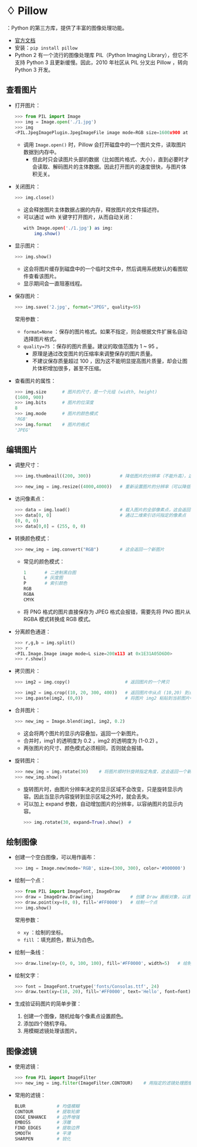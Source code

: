 # ♢ Pillow

：Python 的第三方库，提供了丰富的图像处理功能。
- [官方文档](https://pillow.readthedocs.io/)
- 安装：`pip install pillow`
- Python 2 有一个流行的图像处理库 PIL（Python Imaging Library），但它不支持 Python 3 且更新缓慢。因此，2010 年社区从 PIL 分叉出 Pillow ，转向 Python 3 开发。

## 查看图片

- 打开图片：
  ```py
  >>> from PIL import Image
  >>> img = Image.open('./1.jpg')
  >>> img
  <PIL.JpegImagePlugin.JpegImageFile image mode=RGB size=1600x900 at 0x25454ED11C0>
  ```
  - 调用 `Image.open()` 时，Pillow 会打开磁盘中的一个图片文件，读取图片数据到内存中。
    - 但此时只会读图片头部的数据（比如图片格式、大小），直到必要时才会读取、解码图片的主体数据。因此打开图片的速度很快，与图片体积无关。

- 关闭图片：
  ```py
  >>> img.close()
  ```
  - 这会释放图片主体数据占据的内存，释放图片的文件描述符。
  - 可以通过 with 关键字打开图片，从而自动关闭：
    ```sh
    with Image.open('./1.jpg') as img:
        img.show()
    ```

- 显示图片：
  ```py
  >>> img.show()
  ```
  - 这会将图片缓存到磁盘中的一个临时文件中，然后调用系统默认的看图软件查看该图片。
  - 显示期间会一直阻塞线程。

- 保存图片：
  ```py
  >>> img.save('2.jpg', format="JPEG", quality=95)
  ```
  常用参数：
  - `format=None` ：保存的图片格式。如果不指定，则会根据文件扩展名自动选择图片格式。
  - `quality=75` ：保存的图片质量。建议的取值范围为 1 ~ 95 。
    - 原理是通过改变图片的压缩率来调整保存的图片质量。
    - 不建议保存质量超过 100 ，因为这不能明显提高图片质量，却会让图片体积增加很多，甚至不压缩。

- 查看图片的属性：
  ```py
  >>> img.size      # 图片的尺寸，是一个元组 (width, height)
  (1600, 900)
  >>> img.bits      # 图片的位深度
  8
  >>> img.mode      # 图片的颜色模式
  'RGB'
  >>> img.format    # 图片的格式
  'JPEG'
  ```

## 编辑图片

- 调整尺寸：
  ```py
  >>> img.thumbnail((200, 300))           # 降低图片的分辨率（不能升高），这会修改原图片
  ```
  ```py
  >>> new_img = img.resize((4000,4000))   # 重新设置图片的分辨率（可以降低或升高），这会返回一个新图片
  ```

- 访问像素点：
  ```py
  >>> data = img.load()                   # 载入图片的全部像素点，这会返回一个二维序列
  >>> data[0, 0]                          # 通过二维索引访问指定的像素点
  (0, 0, 0)
  >>> data[0,0] = (255, 0, 0)
  ```

- 转换颜色模式：
  ```py
  >>> new_img = img.convert("RGB")        # 这会返回一个新图片
  ```
  - 常见的颜色模式：
    ```py
    1       # 二进制黑白图
    L       # 灰度图
    P       # 索引颜色
    RGB
    RGBA
    CMYK
    ```
  - 将 PNG 格式的图片直接保存为 JPEG 格式会报错，需要先将 PNG 图片从 RGBA 模式转换成 RGB 模式。

- 分离颜色通道：
  ```py
  >>> r,g,b = img.split()
  >>> r
  <PIL.Image.Image image mode=L size=200x113 at 0x1E31A05D6D0>
  >>> r.show()
  ```

- 拷贝图片：
  ```py
  >>> img2 = img.copy()                     # 返回图片的一个拷贝
  ```
  ```py
  >>> img2 = img.crop((10, 20, 300, 400))   # 返回图片中从点 (10,20) 到点 (300,400) 之间的矩形区域的拷贝
  >>> img.paste(img2, (0,0))                # 将图片 img2 粘贴到当前图片中，左上角对齐到点 (0,0)
  ```

- 合并图片：
  ```py
  >>> new_img = Image.blend(img1, img2, 0.2)
  ```
  - 这会将两个图片的显示内容叠加，返回一个新图片。
  - 合并时，img1 的透明度为 0.2 ，img2 的透明度为 (1-0.2) 。
  - 两张图片的尺寸、颜色模式必须相同，否则就会报错。

- 旋转图片：
  ```py
  >>> new_img = img.rotate(30)    # 将图片顺时针旋转指定角度，这会返回一个新图片
  >>> new_img.show()
  ```
  - 旋转图片时，由图片分辨率决定的显示区域不会改变，只是旋转显示内容。因此当显示内容旋转到显示区域之外时，就会丢失。
  - 可以加上 expand 参数，自动增加图片的分辨率，以容纳图片的显示内容。
    ```py
    >>> img.rotate(30, expand=True).show()  #
    ```

## 绘制图像

- 创建一个空白图像，可以用作画布：
  ```py
  >>> img = Image.new(mode='RGB', size=(300, 300), color='#000000')
  ```

- 绘制一个点：
  ```py
  >>> from PIL import ImageFont, ImageDraw
  >>> draw = ImageDraw.Draw(img)              # 创建 Draw 画板对象，以该 img 作为画布
  >>> draw.point(xy=(0, 0), fill='#FF0000')   # 绘制一个点
  >>> img.show()
  ```
  常用参数：
  - `xy` ：绘制的坐标。
  - `fill` ：填充颜色，默认为白色。

- 绘制一条线：
  ```py
  >>> draw.line(xy=(0, 0, 100, 100), fill='#FF0000', width=5)   # 绘制一条直线，从点 (0, 0) 到点 (100, 100)
  ```

- 绘制文字：
  ```py
  >>> font = ImageFont.truetype('fonts/Consolas.ttf', 24)               # 选择一种 truetype 类型的字体
  >>> draw.text(xy=(10, 20), fill='#FF0000', text='Hello', font=font)   # xy 为绘制时的起点坐标
  ```

- 生成验证码图片的简单步骤：
  1. 创建一个图像，随机给每个像素点设置颜色。
  2. 添加四个随机字母。
  3. 用模糊滤镜处理该图片。


## 图像滤镜

- 使用滤镜：
  ```py
  >>> from PIL import ImageFilter
  >>> new_img = img.filter(ImageFilter.CONTOUR)    # 用指定的滤镜处理图像，然后返回一个新图像
  ```

- 常用的滤镜：
  ```py
  BLUR            # 均值模糊
  CONTOUR         # 提取轮廓
  EDGE_ENHANCE    # 边界增强
  EMBOSS          # 浮雕
  FIND_EDGES      # 提取边界
  SMOOTH          # 平滑
  SHARPEN         # 锐化
  ```

